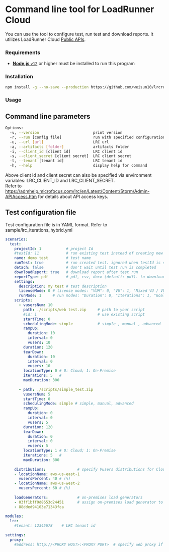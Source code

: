 # Command line tool for LoadRunner Cloud

You can use the tool to configure test, run test and download reports.
It utilizes LoadRunner Cloud [Public APIs](https://loadrunner-cloud.saas.microfocus.com/v1/?TENANTID=0#/).

### Requirements

* [**Node.js** `v12`](https://nodejs.org/en/download/) or higher must be installed to run this program

### Installation

```bash
npm install -g --no-save --production https://github.com/weisun10/lrcrunner/releases/download/1.0.4/lrcrunner-1.0.4.tgz
```
### Usage

## Command line parameters
```bash
Options:
  -v, --version                        print version
  -r, --run [config file]              run with specified configuration file (default: "")
  -u, --url [url]                      LRC url
  -a, --artifacts [folder]             artifacts folder
  -i, --client_id [client id]          LRC client id
  -s, --client_secret [client secret]  LRC client secret
  -t, --tenant [tenant id]             LRC tenant id
  -h, --help                           display help for command
```
Above client id and client secret can also be specified via environment variables: LRC_CLIENT_ID and LRC_CLIENT_SECRET.  
Refer to https://admhelp.microfocus.com/lrc/en/Latest/Content/Storm/Admin-APIAccess.htm for details about API access
keys.

## Test configuration file

Test configuration file is in YAML format. Refer to sample/lrc_iterations_hybrid.yml  

```yaml
scenarios:
  test:
    projectId: 1           # project Id
    #testId: 11            # run existing test instead of creating new one
    name: demo test        # test name
    runTest: true          # run created test. ignored when testId is specified
    detach: false          # don't wait until test run is completed
    downloadReport: true   # download report after test run
    reportType: pdf        # pdf, csv, docx (default: pdf). to download multiple report, use an array. for example: [csv, pdf]
    settings:
      description: my test # test description
      licenseMode: 0 # license modes: "VUH": 0, "VU": 1, "Mixed VU / VUH": 2
      runMode: 1     # run modes: "Duration": 0, "Iterations": 1, "Goal Oriented": 2
    scripts:
      - vusersNum: 10                    
        path: ./scripts/web test.zip     # path to your script
        #id: 1                           # use existing script
        startTime: 0
        schedulingMode: simple           # simple , manual , advanced
        rampUp:
          duration: 10
          interval: 0
          vusers: 10
        duration: 120
        tearDown:
          duration: 10
          interval: 0
          vusers: 10
        locationType: 0 # 0: Cloud; 1: On-Premise
        iterations: 5   #
        maxDuration: 300
    
      - path: ./scripts/simple_test.zip
        vusersNum: 5
        startTime: 0
        schedulingMode: simple # simple, manual, advanced
        rampUp:
          duration: 0
          interval: 0
          vusers: 5
        duration: 120
        tearDown:
          duration: 0
          interval: 0
          vusers: 5
        locationType: 1 # 0: Cloud; 1: On-Premise
        iterations: 5   #
        maxDuration: 300
    
    distributions:              # specify Vusers distributions for Cloud
    - locationName: aws-us-east-1
      vusersPercent: 40 # (%)
    - locationName: aws-us-west-2
      vusersPercent: 60 # (%)
      
    loadGenerators:             # on-premises load generators
    - 03ff1bff9d8653d24451      # assign on-premises load generator to test by its key
    - 88dded94103e71343fca
      
modules:
  lrc:
    #tenant: 12345678    # LRC tenant id 
      
settings:
  proxy:
    #address: http://<PROXY HOST>:<PROXY PORT>  # specify web proxy if it's needed      
```
